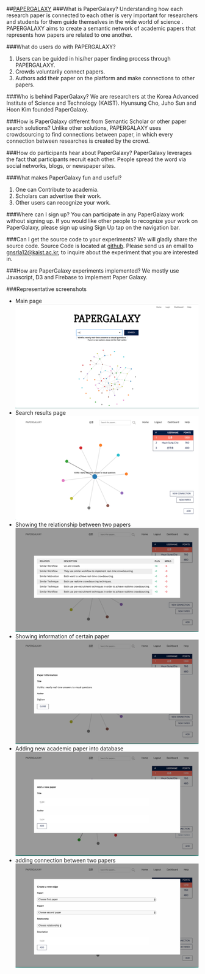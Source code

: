 ##[PAPERGALAXY](http://juhojuho.com/papergalaxy)
###What is PaperGalaxy?
Understanding how each research paper is connected to each other is very important for researchers and students for them guide themselves in the wide world of science . PAPERGALAXY aims to create a semantic network of academic papers that represents how papers are related to one another.

###What do users do with PAPERGALAXY?
1. Users can be guided in his/her paper finding process  through PAPERGALAXY.
2. Crowds voluntarily connect papers.
3. Authors add their paper on the platform and make connections to other papers.
                                
###Who is behind PaperGalaxy?
We are researchers at the Korea Advanced Institute of Science and Technology (KAIST). Hyunsung Cho, Juho Sun and Hoon Kim founded PaperGalaxy.
                                
###How is PaperGalaxy different from Semantic Scholar or other paper search solutions?
Unlike other solutions, PAPERGALAXY uses crowdsourcing to find connections between paper, in which every connection between researches is created by the crowd.
                                
###How do participants hear about PaperGalaxy?
PaperGalaxy leverages the fact that participants recruit each other. People spread the word via social networks, blogs, or newspaper sites. 
                                                          
###What makes PaperGalaxy fun and useful?
1. One can Contribute to academia.
2. Scholars can advertise their work.
3. Other users can recognize your work.

###Where can I sign up?
You can participate in any PaperGalaxy work without signing up.
If you would like other people to recognize your work on PaperGalaxy,
please sign up using Sign Up tap on the navigation bar.

###Can I get the source code to your experiments?
We will gladly share the source code.
Source Code is located at [github](https://github.com/choch-o/PaperGalaxy).
Please send us an email to gnsrla12@kaist.ac.kr, 
to inquire about the experiment that you are interested in.

###How are PaperGalaxy experiments implemented?
We mostly use Javascript, D3 and Firebase to implement Paper Galaxy.

###Representative screenshots
- Main page ![Main page](Main-Page.png)
- Search results page ![](Search-results-page.png)
- Showing the relationship between two papers ![](Showing-the-relationship.png)
- Showing information of certain paper ![](Showing-information.png)
- Adding new academic paper into database![](Add-new-paper.png)
- adding connection between two papers ![](Add-new-connection.png)

